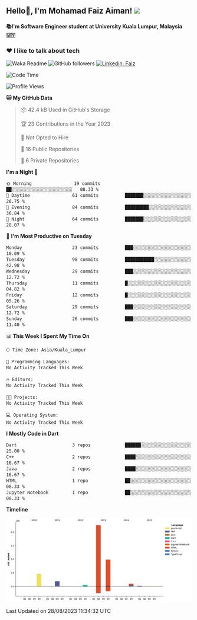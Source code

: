 <h2> Hello👋, I'm Mohamad Faiz Aiman! <img src="https://media.giphy.com/media/12oufCB0MyZ1Go/giphy.gif" width="50"></h2>

#### 📚I'm Software Engineer student at University Kuala Lumpur, Malaysia 🇲🇾
###  ❤️ I like to talk about tech 


![Waka Readme](https://github.com/anmol098/anmol098/workflows/Waka%20Readme/badge.svg)
![GitHub followers](https://img.shields.io/github/followers/faizaiman?label=Follow&style=social)
[![Linkedin: Faiz](https://img.shields.io/badge/-Faiz-blue?style=flat-square&logo=Linkedin&logoColor=white&link=https://www.linkedin.com/in/mohamad-faiz-aiman-623747192/)](https://www.linkedin.com/in/mohamad-faiz-aiman-623747192/)

<!--START_SECTION:waka-->
![Code Time](http://img.shields.io/badge/Code%20Time-145%20hrs%2054%20mins-blue)

![Profile Views](http://img.shields.io/badge/Profile%20Views-0-blue)

**🐱 My GitHub Data** 

> 📦 42.4 kB Used in GitHub's Storage 
 > 
> 🏆 23 Contributions in the Year 2023
 > 
> 🚫 Not Opted to Hire
 > 
> 📜 16 Public Repositories 
 > 
> 🔑 6 Private Repositories 
 > 
**I'm a Night 🦉** 

```text
🌞 Morning                19 commits          ██░░░░░░░░░░░░░░░░░░░░░░░   08.33 % 
🌆 Daytime                61 commits          ███████░░░░░░░░░░░░░░░░░░   26.75 % 
🌃 Evening                84 commits          █████████░░░░░░░░░░░░░░░░   36.84 % 
🌙 Night                  64 commits          ███████░░░░░░░░░░░░░░░░░░   28.07 % 
```
📅 **I'm Most Productive on Tuesday** 

```text
Monday                   23 commits          ███░░░░░░░░░░░░░░░░░░░░░░   10.09 % 
Tuesday                  98 commits          ███████████░░░░░░░░░░░░░░   42.98 % 
Wednesday                29 commits          ███░░░░░░░░░░░░░░░░░░░░░░   12.72 % 
Thursday                 11 commits          █░░░░░░░░░░░░░░░░░░░░░░░░   04.82 % 
Friday                   12 commits          █░░░░░░░░░░░░░░░░░░░░░░░░   05.26 % 
Saturday                 29 commits          ███░░░░░░░░░░░░░░░░░░░░░░   12.72 % 
Sunday                   26 commits          ███░░░░░░░░░░░░░░░░░░░░░░   11.40 % 
```


📊 **This Week I Spent My Time On** 

```text
🕑︎ Time Zone: Asia/Kuala_Lumpur

💬 Programming Languages: 
No Activity Tracked This Week

🔥 Editors: 
No Activity Tracked This Week

🐱‍💻 Projects: 
No Activity Tracked This Week

💻 Operating System: 
No Activity Tracked This Week
```

**I Mostly Code in Dart** 

```text
Dart                     3 repos             ██████░░░░░░░░░░░░░░░░░░░   25.00 % 
C++                      2 repos             ████░░░░░░░░░░░░░░░░░░░░░   16.67 % 
Java                     2 repos             ████░░░░░░░░░░░░░░░░░░░░░   16.67 % 
HTML                     1 repo              ██░░░░░░░░░░░░░░░░░░░░░░░   08.33 % 
Jupyter Notebook         1 repo              ██░░░░░░░░░░░░░░░░░░░░░░░   08.33 % 
```



**Timeline**

![Lines of Code chart](https://raw.githubusercontent.com/faizaiman/faizaiman/main/assets/bar_graph.png)


 Last Updated on 28/08/2023 11:34:32 UTC
<!--END_SECTION:waka-->
